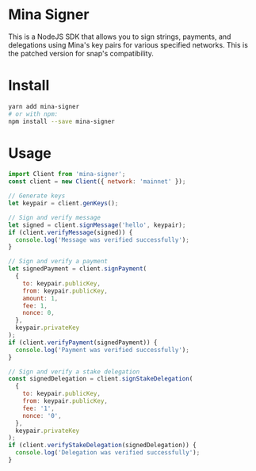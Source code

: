 # Mina Signer

This is a NodeJS SDK that allows you to sign strings, payments, and delegations using Mina's key pairs for various specified networks. This is the patched version for snap's compatibility.

# Install

```bash
yarn add mina-signer
# or with npm:
npm install --save mina-signer
```

# Usage

```js
import Client from 'mina-signer';
const client = new Client({ network: 'mainnet' });

// Generate keys
let keypair = client.genKeys();

// Sign and verify message
let signed = client.signMessage('hello', keypair);
if (client.verifyMessage(signed)) {
  console.log('Message was verified successfully');
}

// Sign and verify a payment
let signedPayment = client.signPayment(
  {
    to: keypair.publicKey,
    from: keypair.publicKey,
    amount: 1,
    fee: 1,
    nonce: 0,
  },
  keypair.privateKey
);
if (client.verifyPayment(signedPayment)) {
  console.log('Payment was verified successfully');
}

// Sign and verify a stake delegation
const signedDelegation = client.signStakeDelegation(
  {
    to: keypair.publicKey,
    from: keypair.publicKey,
    fee: '1',
    nonce: '0',
  },
  keypair.privateKey
);
if (client.verifyStakeDelegation(signedDelegation)) {
  console.log('Delegation was verified successfully');
}
```
